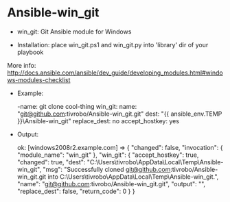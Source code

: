 # Ansible-win_git

* win_git: Git Ansible module for Windows

* Installation: place win_git.ps1 and win_git.py into 'library' dir of your playbook

More info: http://docs.ansible.com/ansible/dev_guide/developing_modules.html#windows-modules-checklist

* Example:

  -name: git clone cool-thing
    win_git:
      name: "git@github.com:tivrobo/Ansible-win_git.git"
      dest: "{{ ansible_env.TEMP }}\\Ansible-win_git"
      replace_dest: no
      accept_hostkey: yes
      
* Output:

  ok: [windows2008r2.example.com] => {
      "changed": false, 
      "invocation": {
          "module_name": "win_git"
      }, 
      "win_git": {
          "accept_hostkey": true, 
          "changed": true, 
          "dest": "C:\\Users\\tivrobo\\AppData\\Local\\Temp\\Ansible-win_git", 
          "msg": "Successfully cloned git@github.com:tivrobo/Ansible-win_git.git into C:\\Users\\tivrobo\\AppData\\Local\\Temp\\Ansible-win_git.", 
          "name": "git@github.com:tivrobo/Ansible-win_git.git",
          "output": "", 
          "replace_dest": false, 
          "return_code": 0
      }
  }
